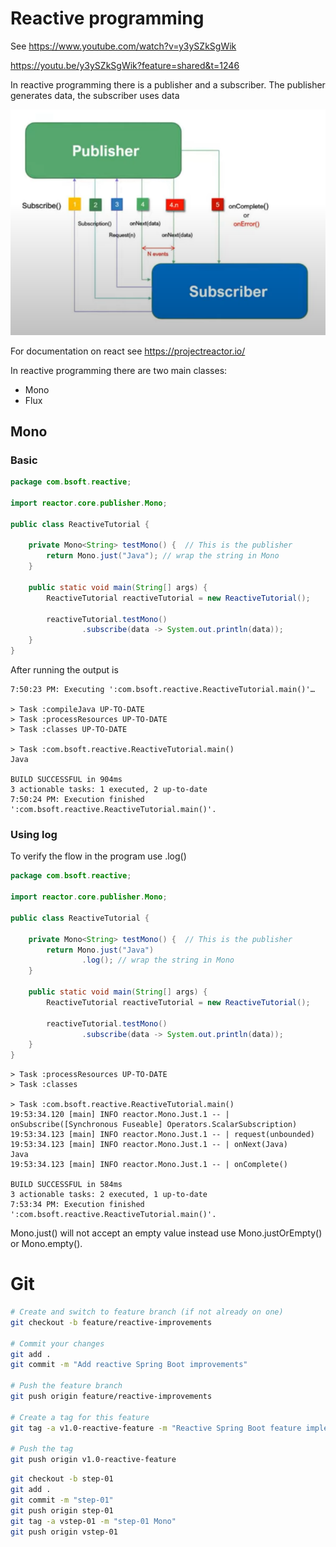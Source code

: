 # Reactive programming

See https://www.youtube.com/watch?v=y3ySZkSgWik

https://youtu.be/y3ySZkSgWik?feature=shared&t=1246

In reactive programming there is a publisher and a subscriber.
The publisher generates data, the subscriber uses data

![Publish Subscribe](./images/publish-subscribe.png)

For documentation on react see https://projectreactor.io/

In reactive programming there are two main classes:
- Mono
- Flux

## Mono

### Basic

```java
package com.bsoft.reactive;

import reactor.core.publisher.Mono;

public class ReactiveTutorial {

    private Mono<String> testMono() {  // This is the publisher
        return Mono.just("Java"); // wrap the string in Mono
    }

    public static void main(String[] args) {
        ReactiveTutorial reactiveTutorial = new ReactiveTutorial();

        reactiveTutorial.testMono()
                .subscribe(data -> System.out.println(data));
    }
}

```
After running the output is
```text
7:50:23 PM: Executing ':com.bsoft.reactive.ReactiveTutorial.main()'…

> Task :compileJava UP-TO-DATE
> Task :processResources UP-TO-DATE
> Task :classes UP-TO-DATE

> Task :com.bsoft.reactive.ReactiveTutorial.main()
Java

BUILD SUCCESSFUL in 904ms
3 actionable tasks: 1 executed, 2 up-to-date
7:50:24 PM: Execution finished ':com.bsoft.reactive.ReactiveTutorial.main()'.
```

### Using log

To verify the flow in the program use .log()

```java
package com.bsoft.reactive;

import reactor.core.publisher.Mono;

public class ReactiveTutorial {

    private Mono<String> testMono() {  // This is the publisher
        return Mono.just("Java")
                .log(); // wrap the string in Mono
    }

    public static void main(String[] args) {
        ReactiveTutorial reactiveTutorial = new ReactiveTutorial();

        reactiveTutorial.testMono()
                .subscribe(data -> System.out.println(data));
    }
}
```

```text
> Task :processResources UP-TO-DATE
> Task :classes

> Task :com.bsoft.reactive.ReactiveTutorial.main()
19:53:34.120 [main] INFO reactor.Mono.Just.1 -- | onSubscribe([Synchronous Fuseable] Operators.ScalarSubscription)
19:53:34.123 [main] INFO reactor.Mono.Just.1 -- | request(unbounded)
19:53:34.123 [main] INFO reactor.Mono.Just.1 -- | onNext(Java)
Java
19:53:34.123 [main] INFO reactor.Mono.Just.1 -- | onComplete()

BUILD SUCCESSFUL in 584ms
3 actionable tasks: 2 executed, 1 up-to-date
7:53:34 PM: Execution finished ':com.bsoft.reactive.ReactiveTutorial.main()'.

```

Mono.just() will not accept an empty value instead use Mono.justOrEmpty() or Mono.empty().

# Git

```bash
# Create and switch to feature branch (if not already on one)
git checkout -b feature/reactive-improvements

# Commit your changes
git add .
git commit -m "Add reactive Spring Boot improvements"

# Push the feature branch
git push origin feature/reactive-improvements

# Create a tag for this feature
git tag -a v1.0-reactive-feature -m "Reactive Spring Boot feature implementation"

# Push the tag
git push origin v1.0-reactive-feature
```

```bash
git checkout -b step-01
git add .
git commit -m "step-01"
git push origin step-01
git tag -a vstep-01 -m "step-01 Mono"
git push origin vstep-01
```
